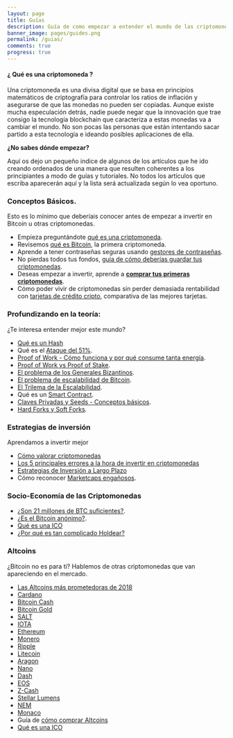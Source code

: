 ```yaml
---
layout: page
title: Guías
description: Guía de como empezar a entender el mundo de las criptomonedas. Explicaciones para principiantes de las diferentes criptomonedas y cómo comprarlas.
banner_image: pages/guides.png
permalink: /guias/
comments: true
progress: true
---
```


#### ¿ Qué es una criptomoneda ?

Una criptomoneda es una divisa digital que se basa en principios matemáticos de criptografía para controlar los ratios de inflación y asegurarse de que las monedas no pueden ser copiadas. Aunque existe mucha especulación detrás, nadie puede negar que la innovación que trae consigo la tecnología blockchain que caracteriza a estas monedas va a cambiar el mundo. No son pocas las personas que están intentando sacar partido a esta tecnología e ideando posibles aplicaciones de ella.

**¿No sabes dónde empezar?**

Aquí os dejo un pequeño indice de algunos de los artículos que he ido creando ordenados de una manera que resulten coherentes a los principiantes a modo de guías y tutoriales. No todos los artículos que escriba aparecerán aquí y la lista será actualizada según lo vea oportuno.

### Conceptos Básicos.
Esto es lo mínimo que deberíais conocer antes de empezar a invertir en Bitcoin u otras criptomonedas.
- Empieza preguntándote [qué es una criptomoneda](/que-es-una-criptomoneda/).
- Revisemos [qué es Bitcoin](/que-es-bitcoin/), la primera criptomoneda.
- Aprende a tener contraseñas seguras usando [gestores de contraseñas](/mejores-gestores-contrasenas/).
- No pierdas todos tus fondos, [guía de cómo deberías guardar tus criptomonedas](/como-guardar-criptomonedas/).
- Deseas empezar a invertir, aprende a [**comprar tus primeras criptomonedas**](/como-comprar-criptomonedas/).
- Cómo poder vivir de criptomonedas sin perder demasiada rentabilidad con [tarjetas de crédito cripto](/tarjeta-debito-criptomonedas/), comparativa de las mejores tarjetas.


### Profundizando en la teoría:
¿Te interesa entender mejor este mundo?
- [Qué es un Hash](/que-es-un-hash/)
- Qué es el [Ataque del 51%](/ataque-51-porciento/).
- [Proof of Work - Cómo funciona y por qué consume tanta energía](/que-es-proof-of-work/).
- [Proof of Work vs Proof of Stake](/proof-of-work-vs-proof-of-stake/).
- [El problema de los Generales Bizantinos](/problema-generales-bizantinos/).
- [El problema de escalabilidad de Bitcoin](/problema-escalabilidad/).
- [El Trilema de la Escalabilidad](/trilema-escalabilidad/).
- Qué es un [Smart Contract](/que-es-un-smart-contract/).
- [Claves Privadas y Seeds - Conceptos básicos](/clave-privada-vs-seed/).
- [Hard Forks y Soft Forks](/hard-fork-vs-soft-fork/).

### Estrategias de inversión
Aprendamos a invertir mejor
- [Cómo valorar criptomonedas](/como-valorar-criptomonedas/)
- [Los 5 principales errores a la hora de invertir en criptomonedas](/principales-errores-traders/)
- [Estrategias de Inversión a Largo Plazo](/estrategia-inversion-largo-plazo/)
- Cómo reconocer [Marketcaps engañosos](/es-marketcap-fiable/).

### Socio-Economía de las Criptomonedas
- [¿Son 21 millones de BTC suficientes?](/suficientes-bitcoins/).
- [¿Es el Bitcoin anónimo?](/es-bitcoin-anonimo/).
- [Qué es una ICO](/que-es-una-ico/)
- [¿Por qué es tan complicado Holdear?](/por-que-es-dificil-holdear/)

### Altcoins
¿Bitcoin no es para ti? Hablemos de otras criptomonedas que van apareciendo en el mercado.
- [Las Altcoins más prometedoras de 2018](/mejores-criptomonedas-2018/)
- [Cardano](/que-es-cardano/)
- [Bitcoin Cash](/que-es-bitcoin-cash)
- [Bitcoin Gold](/conseguir-bitcoin-gold/)
- [SALT](/que-es-salt/)
- [IOTA](/que-es-iota/)
- [Ethereum](/que-es-ethereum)
- [Monero](/que-es-monero)
- [Ripple](/que-es-ripple)
- [Litecoin](/que-es-litecoin/)
- [Aragon](/que-es-aragon/)
- [Nano](/que-es-nano/)
- [Dash](/que-es-dash)
- [EOS](/que-es-eos)
- [Z-Cash](/que-es-zcash)
- [Stellar Lumens](/que-es-stellar-lumens)
- [NEM](/que-es-nem/)
- [Monaco](/que-es-monaco/)
- Guía de [cómo comprar Altcoins](/como-comprar-altcoins/)
- [Qué es una ICO](/que-es-una-ico/)
